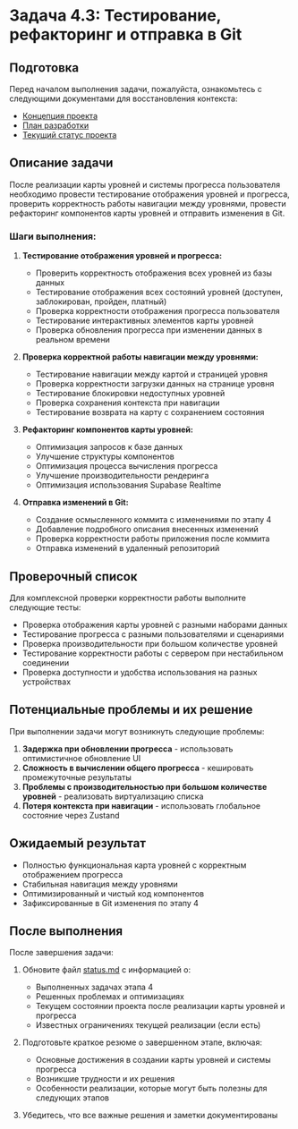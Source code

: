 # Задача 4.3: Тестирование, рефакторинг и отправка в Git

## Подготовка

Перед началом выполнения задачи, пожалуйста, ознакомьтесь с следующими документами для восстановления контекста:
- [Концепция проекта](../docs/bizlevel-concept.md)
- [План разработки](../docs/development-plan.md)
- [Текущий статус проекта](../docs/status.md)

## Описание задачи

После реализации карты уровней и системы прогресса пользователя необходимо провести тестирование отображения уровней и прогресса, проверить корректность работы навигации между уровнями, провести рефакторинг компонентов карты уровней и отправить изменения в Git.

### Шаги выполнения:

1. **Тестирование отображения уровней и прогресса:**
   - Проверить корректность отображения всех уровней из базы данных
   - Тестирование отображения всех состояний уровней (доступен, заблокирован, пройден, платный)
   - Проверка корректности отображения прогресса пользователя
   - Тестирование интерактивных элементов карты уровней
   - Проверка обновления прогресса при изменении данных в реальном времени

2. **Проверка корректной работы навигации между уровнями:**
   - Тестирование навигации между картой и страницей уровня
   - Проверка корректности загрузки данных на странице уровня
   - Тестирование блокировки недоступных уровней
   - Проверка сохранения контекста при навигации
   - Тестирование возврата на карту с сохранением состояния

3. **Рефакторинг компонентов карты уровней:**
   - Оптимизация запросов к базе данных
   - Улучшение структуры компонентов
   - Оптимизация процесса вычисления прогресса
   - Улучшение производительности рендеринга
   - Оптимизация использования Supabase Realtime

4. **Отправка изменений в Git:**
   - Создание осмысленного коммита с изменениями по этапу 4
   - Добавление подробного описания внесенных изменений
   - Проверка корректности работы приложения после коммита
   - Отправка изменений в удаленный репозиторий

## Проверочный список

Для комплексной проверки корректности работы выполните следующие тесты:
- Проверка отображения карты уровней с разными наборами данных
- Тестирование прогресса с разными пользователями и сценариями
- Проверка производительности при большом количестве уровней
- Тестирование корректности работы с сервером при нестабильном соединении
- Проверка доступности и удобства использования на разных устройствах

## Потенциальные проблемы и их решение

При выполнении задачи могут возникнуть следующие проблемы:
1. **Задержка при обновлении прогресса** - использовать оптимистичное обновление UI
2. **Сложность в вычислении общего прогресса** - кешировать промежуточные результаты
3. **Проблемы с производительностью при большом количестве уровней** - реализовать виртуализацию списка
4. **Потеря контекста при навигации** - использовать глобальное состояние через Zustand

## Ожидаемый результат

- Полностью функциональная карта уровней с корректным отображением прогресса
- Стабильная навигация между уровнями
- Оптимизированный и чистый код компонентов
- Зафиксированные в Git изменения по этапу 4

## После выполнения

После завершения задачи:
1. Обновите файл [status.md](../docs/status.md) с информацией о:
   - Выполненных задачах этапа 4
   - Решенных проблемах и оптимизациях
   - Текущем состоянии проекта после реализации карты уровней и прогресса
   - Известных ограничениях текущей реализации (если есть)

2. Подготовьте краткое резюме о завершенном этапе, включая:
   - Основные достижения в создании карты уровней и системы прогресса
   - Возникшие трудности и их решения
   - Особенности реализации, которые могут быть полезны для следующих этапов

3. Убедитесь, что все важные решения и заметки документированы 